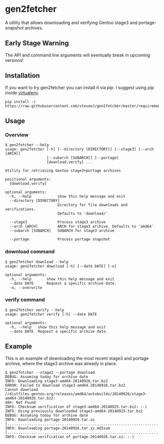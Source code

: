 # gen2fetcher
A utility that allows downloading and verifying Gentoo stage3 and portage-snapshot archives.


## Early Stage Warning
The API and command line arguments will eventually break in upcoming versions!

## Installation
If you want to try gen2fetcher you can install it via *pip*. I suggest using pip inside [virtualenv](https://github.com/pypa/virtualenv).

```
pip install -r https://raw.githubusercontent.com/steveeJ/gen2fetcher/master/requirements.txt
```

## Usage

### Overview
```
$ gen2fetcher --help
usage: gen2fetcher [-h] [--directory [DIRECTORY]] [--stage3] [--arch [ARCH]]
                   [--subarch [SUBARCH]] [--portage]
                   {download,verify} ...

Utility for retrieving Gentoo stage3+portage archives

positional arguments:
  {download,verify}

optional arguments:
  -h, --help            show this help message and exit
  --directory [DIRECTORY]
                        Directory for file downloads and verifications.
                        Defaults to 'download/'

  --stage3              Process stage3 archive
  --arch [ARCH]         ARCH for stage3 archive. Defaults to 'amd64'
  --subarch [SUBARCH]   SUBARCH for stage3 archive

  --portage             Process portage snapshot
```

### download command
```
$ gen2fetcher download --help
usage: gen2fetcher download [-h] [--date DATE] [-o]

optional arguments:
  -h, --help       show this help message and exit
  --date DATE      Request a specific archive date.
  -o, --overwrite
```

### verify command
```
$ gen2fetcher verify --help
usage: gen2fetcher verify [-h] --date DATE

optional arguments:
  -h, --help   show this help message and exit
  --date DATE  Request a specific archive date.
```

## Example
This is an example of downloading the most recent stage3 and portage archive,
where the stage3 archive was already in place.

```
$ gen2fetcher --stage3 --portage download
DEBUG: Assuming today for archive date
INFO: Downloading stage3-amd64-20140926.tar.bz2
ERROR: Failed to download stage3-amd64-20140926.tar.bz2
Cannot download //distfiles.gentoo.org/releases/amd64/autobuilds/20140926/stage3-amd64-20140926.tar.bz2:
404: Not Found
INFO: Checksum verification of stage3-amd64-20140925.tar.bz2: :-)
INFO: Using previously downloaded stage3-amd64-20140925.tar.bz2
DEBUG: Assuming today for archive date
INFO: Downloading portage-20140926.tar.xz
[..................................................................................................]
INFO: Downloading portage-20140926.tar.xz.md5sum
[..................................................................................................]
INFO: Checksum verification of portage-20140926.tar.xz: :-)
```
